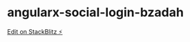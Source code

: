 # angularx-social-login-bzadah

[Edit on StackBlitz ⚡️](https://stackblitz.com/edit/angularx-social-login-bzadah)